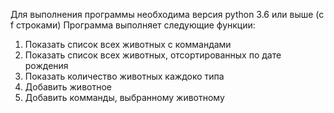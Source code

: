 Для выполнения программы необходима версия python 3.6 или выше (с f строками)
Программа выполняет следующие функции:
1) Показать список всех животных с коммандами
2) Показать список всех животных, отсортированных по дате рождения
3) Показать количество животных каждоко типа
4) Добавить животное
5) Добавить комманды, выбранному животному
